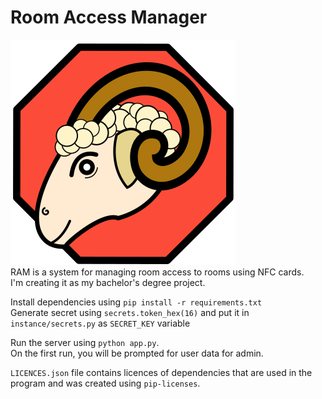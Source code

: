 # Room Access Manager  
!["Project Icon"](https://raw.githubusercontent.com/nonelone/room_access_manager/master/static/icon.svg "Room Access Manager")  
RAM is a system for managing room access to rooms using NFC cards.  
I'm creating it as my bachelor's degree project.

Install dependencies using
`pip install -r requirements.txt`  
Generate secret using `secrets.token_hex(16)` and put it in `instance/secrets.py` as `SECRET_KEY` variable


Run the server using `python app.py`.  
On the first run, you will be prompted for user data for admin.  

`LICENCES.json` file contains licences of dependencies that are used in the program and was created using `pip-licenses`.
